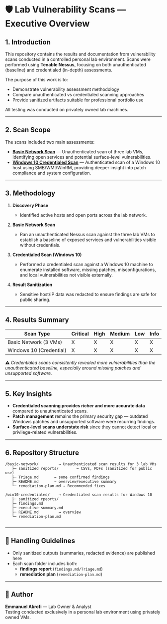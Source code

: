 # 🛡 Lab Vulnerability Scans — Executive Overview  

## 1. Introduction  
This repository contains the results and documentation from vulnerability scans conducted in a controlled personal lab environment. Scans were performed using **Tenable Nessus**, focusing on both unauthenticated (baseline) and credentialed (in-depth) assessments.  

The purpose of this work is to:  
- Demonstrate vulnerability assessment methodology  
- Compare unauthenticated vs credentialed scanning approaches  
- Provide sanitized artifacts suitable for professional portfolio use  

All testing was conducted on privately owned lab machines.  

---

## 2. Scan Scope  
The scans included two main assessments:  

- [**Basic Network Scan**](./basic-network/) — Unauthenticated scan of three lab VMs, identifying open services and potential surface-level vulnerabilities.  
- [**Windows 10 Credentialed Scan**](./win10-credentialed/) — Authenticated scan of a Windows 10 host using SMB/WMI/WinRM, providing deeper insight into patch compliance and system configuration.  

---

## 3. Methodology  
1. **Discovery Phase**  
   - Identified active hosts and open ports across the lab network.  

2. **Basic Network Scan**  
   - Ran an unauthenticated Nessus scan against the three lab VMs to establish a baseline of exposed services and vulnerabilities visible without credentials.  

3. **Credentialed Scan (Windows 10)**  
   - Performed a credentialed scan against a Windows 10 machine to enumerate installed software, missing patches, misconfigurations, and local vulnerabilities not visible externally.  

4. **Result Sanitization**  
   - Sensitive host/IP data was redacted to ensure findings are safe for public sharing.  

---

## 4. Results Summary  
| Scan Type               | Critical | High | Medium | Low | Info |  
|--------------------------|----------|------|--------|-----|------|  
| Basic Network (3 VMs)   |   X      |  X   |   X    |  X  |  X   |  
| Windows 10 (Credential) |   X      |  X   |   X    |  X  |  X   |  

⚠️ *Credentialed scans consistently revealed more vulnerabilities than the unauthenticated baseline, especially around missing patches and unsupported software.*  

---

## 5. Key Insights  
- **Credentialed scanning provides richer and more accurate data** compared to unauthenticated scans.  
- **Patch management** remains the primary security gap — outdated Windows patches and unsupported software were recurring findings.  
- **Surface-level scans understate risk** since they cannot detect local or privilege-related vulnerabilities.  

---

## 6. Repository Structure  
```
/basic-network/         → Unauthenticated scan results for 3 lab VMs
   ├─ sanitized reports/        → CSVs, PDFs (sanitized for public use)
   ├─ Triage.md       → some confirmed findings
   ├─ README.md       → overview/executive summary
   └─ remediation-plan.md → Recommended fixes

/win10-credentialed/    → Credentialed scan results for Windows 10
   ├─ sanitized rpeorts/        
   ├─ findings.md
   ├─ executive-summary.md
   ├─ README.md         → overview
   └─ remediation-plan.md
    

```
---

## 📝 Handling Guidelines  
- Only sanitized outputs (summaries, redacted evidence) are published here  
- Each scan folder includes both:  
  - **findings report** (`findings.md/Triage.md`)  
  - **remediation plan** (`remediation-plan.md`)  

---

## 👤 Author  

**Emmanuel Akrofi** — Lab Owner & Analyst  
Testing conducted exclusively in a personal lab environment using privately owned VMs.
